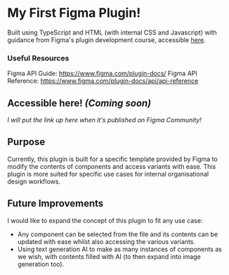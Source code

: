 # My First Figma Plugin!
Built using TypeScript and HTML (with internal CSS and Javascript) with guidance from Figma's plugin development course, accessible [here](https://help.figma.com/hc/en-us/articles/4407531247639--BYFP-4-Building-Your-Plugin).

### Useful Resources
Figma API Guide: https://www.figma.com/plugin-docs/
Figma API Reference: https://www.figma.com/plugin-docs/api/api-reference


## Accessible here! *(Coming soon)*
*I will put the link up here when it's published on Figma Community!*

## Purpose
Currently, this plugin is built for a specific template provided by Figma to modify the contents of components and access variants with ease. This plugin is more suited for specific use cases for internal organisational design workflows.

## Future Improvements
I would like to expand the concept of this plugin to fit any use case:
- Any component can be selected from the file and its contents can be updated with ease whilst also accessing the various variants.
- Using text generation AI to make as many instances of components as we wish, with contents filled with AI (to then expand into image generation too).
